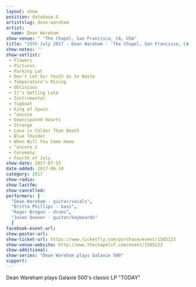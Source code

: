 ```yaml
---
layout: show
position: database-5
artistslug: dean-wareham
artist:
  name: Dean Wareham
show-venue: " 'The Chapel, San Francisco, CA, USA"
title: "15th July 2017 - Dean Wareham - 'The Chapel, San Francisco, CA, USA"
show-notes: ''
show-setlist: 
 - Flowers
 - Pictures
 - Parking Lot
 - Don't Let Our Youth Go to Waste
 - Temperature's Rising
 - Oblivious
 - It's Getting Late
 - Instrumental
 - Tugboat
 - King of Spain
 - ^encore
 - Emancipated Hearts
 - Strange
 - Love is Colder Than Death
 - Blue Thunder
 - When Will You Come Home
 - ^encore 2
 - Ceremony
 - Fourth of July
show-date: 2017-07-15
date-added: 2017-06-10
category: 2017
show-radio: 
show-lastfm: 
show-cancelled: 
performers: [
  "Dean Wareham - guitar/vocals",
  "Britta Phillips - bass",
  "Roger Brogan - drums",
  "Jason Quever - guitar/keyboards"
  ]
facebook-event-url: 
show-poster-url: 
show-ticket-url: https://www.ticketfly.com/purchase/event/1505123
show-venue-website: http://www.thechapelsf.com/event/1505123
show-additional: 
show-series: "Dean Wareham plays Galaxie 500"
support:
---
```

Dean Wareham plays Galaxie 500's classic LP "TODAY"
